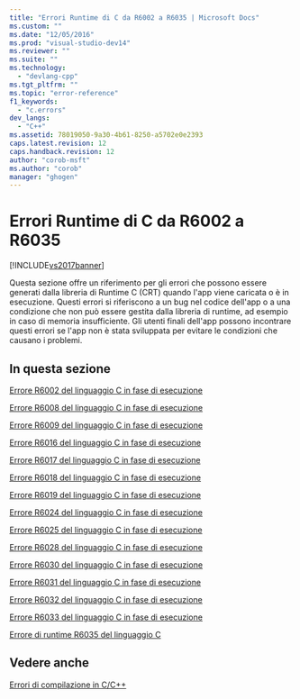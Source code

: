 ```yaml
---
title: "Errori Runtime di C da R6002 a R6035 | Microsoft Docs"
ms.custom: ""
ms.date: "12/05/2016"
ms.prod: "visual-studio-dev14"
ms.reviewer: ""
ms.suite: ""
ms.technology: 
  - "devlang-cpp"
ms.tgt_pltfrm: ""
ms.topic: "error-reference"
f1_keywords: 
  - "c.errors"
dev_langs: 
  - "C++"
ms.assetid: 78019050-9a30-4b61-8250-a5702e0e2393
caps.latest.revision: 12
caps.handback.revision: 12
author: "corob-msft"
ms.author: "corob"
manager: "ghogen"
---
```

# Errori Runtime di C da R6002 a R6035
[!INCLUDE[vs2017banner](../../assembler/inline/includes/vs2017banner.md)]

Questa sezione offre un riferimento per gli errori che possono essere generati dalla libreria di Runtime C \(CRT\) quando l'app viene caricata o è in esecuzione. Questi errori si riferiscono a un bug nel codice dell'app o a una condizione che non può essere gestita dalla libreria di runtime, ad esempio in caso di memoria insufficiente. Gli utenti finali dell'app possono incontrare questi errori se l'app non è stata sviluppata per evitare le condizioni che causano i problemi.  
  
## In questa sezione  
 [Errore R6002 del linguaggio C in fase di esecuzione ](../../error-messages/tool-errors/c-runtime-error-r6002.md)  
  
 [Errore R6008 del linguaggio C in fase di esecuzione ](../../error-messages/tool-errors/c-runtime-error-r6008.md)  
  
 [Errore R6009 del linguaggio C in fase di esecuzione ](../../error-messages/tool-errors/c-runtime-error-r6009.md)  
  
 [Errore R6016 del linguaggio C in fase di esecuzione ](../../error-messages/tool-errors/c-runtime-error-r6016.md)  
  
 [Errore R6017 del linguaggio C in fase di esecuzione ](../../error-messages/tool-errors/c-runtime-error-r6017.md)  
  
 [Errore R6018 del linguaggio C in fase di esecuzione ](../../error-messages/tool-errors/c-runtime-error-r6018.md)  
  
 [Errore R6019 del linguaggio C in fase di esecuzione ](../../error-messages/tool-errors/c-runtime-error-r6019.md)  
  
 [Errore R6024 del linguaggio C in fase di esecuzione ](../../error-messages/tool-errors/c-runtime-error-r6024.md)  
  
 [Errore R6025 del linguaggio C in fase di esecuzione ](../../error-messages/tool-errors/c-runtime-error-r6025.md)  
  
 [Errore R6028 del linguaggio C in fase di esecuzione ](../../error-messages/tool-errors/c-runtime-error-r6028.md)  
  
 [Errore R6030 del linguaggio C in fase di esecuzione ](../../error-messages/tool-errors/c-runtime-error-r6030.md)  
  
 [Errore R6031 del linguaggio C in fase di esecuzione ](../../error-messages/tool-errors/c-runtime-error-r6031.md)  
  
 [Errore R6032 del linguaggio C in fase di esecuzione ](../../error-messages/tool-errors/c-runtime-error-r6032.md)  
  
 [Errore R6033 del linguaggio C in fase di esecuzione ](../../error-messages/tool-errors/c-runtime-error-r6033.md)  
  
 [Errore di runtime R6035 del linguaggio C](../../error-messages/tool-errors/c-runtime-error-r6035.md)  
  
## Vedere anche  
 [Errori di compilazione in C\/C\+\+](../../error-messages/compiler-errors-1/c-cpp-build-errors.md)